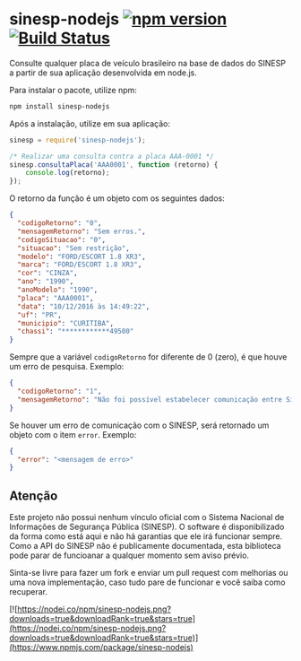 # sinesp-nodejs [![npm version](https://badge.fury.io/js/sinesp-nodejs.svg)](https://badge.fury.io/js/sinesp-nodejs) [![Build Status](https://travis-ci.org/bbarreto/sinesp-nodejs.svg?branch=master)](https://travis-ci.org/bbarreto/sinesp-nodejs)
Consulte qualquer placa de veículo brasileiro na base de dados do SINESP a partir de sua aplicação desenvolvida em node.js.

Para instalar o pacote, utilize npm:
```sh
npm install sinesp-nodejs
```

Após a instalação, utilize em sua aplicação:
```javascript
sinesp = require('sinesp-nodejs');

/* Realizar uma consulta contra a placa AAA-0001 */
sinesp.consultaPlaca('AAA0001', function (retorno) {
	console.log(retorno);
});
```

O retorno da função é um objeto com os seguintes dados:
```json
{
  "codigoRetorno": "0",
  "mensagemRetorno": "Sem erros.",
  "codigoSituacao": "0",
  "situacao": "Sem restrição",
  "modelo": "FORD/ESCORT 1.8 XR3",
  "marca": "FORD/ESCORT 1.8 XR3",
  "cor": "CINZA",
  "ano": "1990",
  "anoModelo": "1990",
  "placa": "AAA0001",
  "data": "10/12/2016 às 14:49:22",
  "uf": "PR",
  "municipio": "CURITIBA",
  "chassi": "************49500"
}
```

Sempre que a variável `codigoRetorno` for diferente de 0 (zero), é que houve um erro de pesquisa. Exemplo:
```json
{
  "codigoRetorno": "1",
  "mensagemRetorno": "Não foi possível estabelecer comunicação entre Sinesp Cidadão e RENAVAM."
}
```

Se houver um erro de comunicação com o SINESP, será retornado um objeto com o item `error`. Exemplo:
```json
{
  "error": "<mensagem de erro>"
}
```

## Atenção
Este projeto não possui nenhum vínculo oficial com o Sistema Nacional de Informações de Segurança Pública (SINESP). O software é disponibilizado da forma como está aqui e não há garantias que ele irá funcionar sempre. Como a API do SINESP não é publicamente documentada, esta biblioteca pode parar de funcioanar a qualquer momento sem aviso prévio.

Sinta-se livre para fazer um fork e enviar um pull request com melhorias ou uma nova implementação, caso tudo pare de funcionar e você saiba como recuperar.

[![https://nodei.co/npm/sinesp-nodejs.png?downloads=true&downloadRank=true&stars=true](https://nodei.co/npm/sinesp-nodejs.png?downloads=true&downloadRank=true&stars=true)](https://www.npmjs.com/package/sinesp-nodejs)
